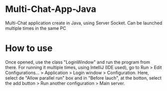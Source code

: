 # Multi-Chat-App-Java
 Multi-Chat application create in Java, using Server Socket. Can be launched multiple times in the same PC
 
 # How to use
 Once opened, use the class "LoginWindow" and run the program from there.
 For running it multiple times, using IntelliJ (IDE used), go to Run > Edit Configurations... > Application > Login window > Configuration. Here, select de "Allow parallel run" box and in "Before lauch", at the botton, select the add button > Run another configuration > Main server.
